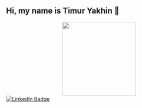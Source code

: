## Hi, my name is Timur Yakhin 👋
<div id="header" align="center">
  <img src="https://i.giphy.com/media/v1.Y2lkPTc5MGI3NjExd3ptY3E0NXR2Ym8zdW16MW5oN3hzMTE3dTN0MXJtMnpjNjduZXgxbCZlcD12MV9pbnRlcm5hbF9naWZfYnlfaWQmY3Q9Zw/VbnUQpnihPSIgIXuZv/giphy.gif" width='200px'/>
</div>
<a href="https://t.me/monotek" alt="Telegam"><img src="https://img.shields.io/badge/ Telegram-blue?style=for-the-badge&logo=telegram&logoColor=white" alt="LinkedIn Badge"/></a>
<!--
**Monotekkk/Monotekkk** is a ✨ _special_ ✨ repository because its `README.md` (this file) appears on your GitHub profile.

Here are some ideas to get you started:

- 🔭 I’m currently working on ...
- 🌱 I’m currently learning ...
- 👯 I’m looking to collaborate on ...
- 🤔 I’m looking for help with ...
- 💬 Ask me about ...
- 📫 How to reach me: ...
- 😄 Pronouns: ...
- ⚡ Fun fact: ...
-->
